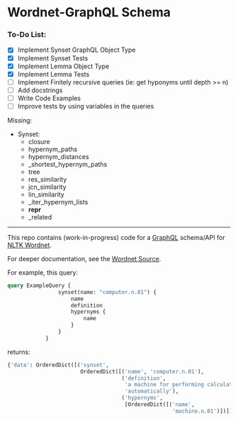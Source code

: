 
# Wordnet-GraphQL Schema

### To-Do List:

- [x] Implement Synset GraphQL Object Type
- [x] Implement Synset Tests
- [x] Implement Lemma Object Type
- [x] Implement Lemma Tests
- [ ] Implement Finitely recursive queries (ie: get hyponyms until depth >= n)
- [ ] Add docstrings
- [ ] Write Code Examples
- [ ] Improve tests by using variables in the queries

Missing:
- Synset:
  - closure
  - hypernym_paths
  - hypernym_distances
  - _shortest_hypernym_paths
  - tree
  - res_similarity
  - jcn_similarity
  - lin_similarity
  - _iter_hypernym_lists
  - __repr__
  - _related

---

This repo contains (work-in-progress) code for a [GraphQL](https://graphql.org/) schema/API for [NLTK Wordnet](http://www.nltk.org/howto/wordnet.html).

For deeper documentation, see the [Wordnet Source](https://wordnet.princeton.edu/documentation/wngloss7wn).


For example, this query:
```graphql
query ExampleQuery {
                synset(name: "computer.n.01") {
                    name
                    definition
                    hypernyms {
                        name
                    }
                }
            }
```
returns:
```python
{'data': OrderedDict([('synset',
                       OrderedDict([('name', 'computer.n.01'),
                                    ('definition',
                                     'a machine for performing calculations '
                                     'automatically'),
                                    ('hypernyms',
                                     [OrderedDict([('name',
                                                    'machine.n.01')])])]))])}
```

